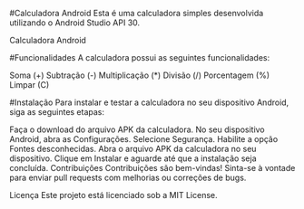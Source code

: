 #Calculadora Android
Esta é uma calculadora simples desenvolvida utilizando o Android Studio API 30.

Calculadora Android

#Funcionalidades
A calculadora possui as seguintes funcionalidades:

Soma (+)
Subtração (-)
Multiplicação (*)
Divisão (/)
Porcentagem (%)
Limpar (C)

#Instalação
Para instalar e testar a calculadora no seu dispositivo Android, siga as seguintes etapas:

Faça o download do arquivo APK da calculadora.
No seu dispositivo Android, abra as Configurações.
Selecione Segurança.
Habilite a opção Fontes desconhecidas.
Abra o arquivo APK da calculadora no seu dispositivo.
Clique em Instalar e aguarde até que a instalação seja concluída.
Contribuições
Contribuições são bem-vindas! Sinta-se à vontade para enviar pull requests com melhorias ou correções de bugs.

Licença
Este projeto está licenciado sob a MIT License.
